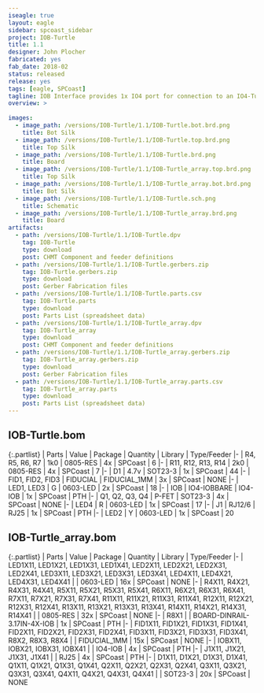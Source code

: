 ```yaml
---
iseagle: true
layout: eagle
sidebar: spcoast_sidebar
project: IOB-Turtle
title: 1.1
designer: John Plocher
fabricated: yes
fab_date: 2018-02
status: released
release: yes
tags: [eagle, SPCoast]
tagline: IOB Interface provides 1x IO4 port for connection to an IO4-Turtle
overview: >
    
images:
  - image_path: /versions/IOB-Turtle/1.1/IOB-Turtle.bot.brd.png
    title: Bot Silk
  - image_path: /versions/IOB-Turtle/1.1/IOB-Turtle.top.brd.png
    title: Top Silk
  - image_path: /versions/IOB-Turtle/1.1/IOB-Turtle.brd.png
    title: Board
  - image_path: /versions/IOB-Turtle/1.1/IOB-Turtle_array.top.brd.png
    title: Top Silk
  - image_path: /versions/IOB-Turtle/1.1/IOB-Turtle_array.bot.brd.png
    title: Bot Silk
  - image_path: /versions/IOB-Turtle/1.1/IOB-Turtle.sch.png
    title: Schematic
  - image_path: /versions/IOB-Turtle/1.1/IOB-Turtle_array.brd.png
    title: Board
artifacts:
  - path: /versions/IOB-Turtle/1.1/IOB-Turtle.dpv
    tag: IOB-Turtle
    type: download
    post: CHMT Component and feeder definitions
  - path: /versions/IOB-Turtle/1.1/IOB-Turtle.gerbers.zip
    tag: IOB-Turtle.gerbers.zip
    type: download
    post: Gerber Fabrication files
  - path: /versions/IOB-Turtle/1.1/IOB-Turtle.parts.csv
    tag: IOB-Turtle.parts
    type: download
    post: Parts List (spreadsheet data)
  - path: /versions/IOB-Turtle/1.1/IOB-Turtle_array.dpv
    tag: IOB-Turtle_array
    type: download
    post: CHMT Component and feeder definitions
  - path: /versions/IOB-Turtle/1.1/IOB-Turtle_array.gerbers.zip
    tag: IOB-Turtle_array.gerbers.zip
    type: download
    post: Gerber Fabrication files
  - path: /versions/IOB-Turtle/1.1/IOB-Turtle_array.parts.csv
    tag: IOB-Turtle_array.parts
    type: download
    post: Parts List (spreadsheet data)
---
```


## IOB-Turtle.bom

{:.partlist}
| Parts | Value | Package | Quantity | Library | Type/Feeder
|-
| R4, R5, R6, R7 | 1k0 | 0805-RES | 4x | SPCoast | 6
|-
| R11, R12, R13, R14 | 2k0 | 0805-RES | 4x | SPCoast | 7
|-
| D1 | 4.7v | SOT23-3 | 1x | SPCoast | 44
|-
| FID1, FID2, FID3 | FIDUCIAL | FIDUCIAL_1MM | 3x | SPCoast | NONE
|-
| LED1, LED3 | G | 0603-LED | 2x | SPCoast | 18
|-
| IOB | IO4-IOBBARE | IO4-IOB | 1x | SPCoast | PTH
|-
| Q1, Q2, Q3, Q4 | P-FET | SOT23-3 | 4x | SPCoast | NONE
|-
| LED4 | R | 0603-LED | 1x | SPCoast | 17
|-
| J1 | RJ12/6 | RJ25 | 1x | SPCoast | PTH
|-
| LED2 | Y | 0603-LED | 1x | SPCoast | 20

## IOB-Turtle_array.bom

{:.partlist}
| Parts | Value | Package | Quantity | Library | Type/Feeder
|-
| LED1X11, LED1X21, LED1X31, LED1X41, LED2X11, LED2X21, LED2X31, LED2X41, LED3X11, LED3X21, LED3X31, LED3X41, LED4X11, LED4X21, LED4X31, LED4X41 |  | 0603-LED | 16x | SPCoast | NONE
|-
| R4X11, R4X21, R4X31, R4X41, R5X11, R5X21, R5X31, R5X41, R6X11, R6X21, R6X31, R6X41, R7X11, R7X21, R7X31, R7X41, R11X11, R11X21, R11X31, R11X41, R12X11, R12X21, R12X31, R12X41, R13X11, R13X21, R13X31, R13X41, R14X11, R14X21, R14X31, R14X41 |  | 0805-RES | 32x | SPCoast | NONE
|-
| R8X1 |  | BOARD-DINRAIL-3.17IN-4X-IOB | 1x | SPCoast | PTH
|-
| FID1X11, FID1X21, FID1X31, FID1X41, FID2X11, FID2X21, FID2X31, FID2X41, FID3X11, FID3X21, FID3X31, FID3X41, R8X2, R8X3, R8X4 |  | FIDUCIAL_1MM | 15x | SPCoast | NONE
|-
| IOBX11, IOBX21, IOBX31, IOBX41 |  | IO4-IOB | 4x | SPCoast | PTH
|-
| J1X11, J1X21, J1X31, J1X41 |  | RJ25 | 4x | SPCoast | PTH
|-
| D1X11, D1X21, D1X31, D1X41, Q1X11, Q1X21, Q1X31, Q1X41, Q2X11, Q2X21, Q2X31, Q2X41, Q3X11, Q3X21, Q3X31, Q3X41, Q4X11, Q4X21, Q4X31, Q4X41 |  | SOT23-3 | 20x | SPCoast | NONE
